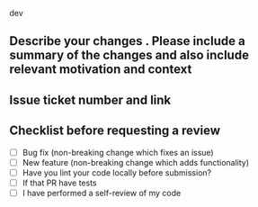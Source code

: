 dev
## Describe your changes . Please include a summary of the changes and  also include relevant motivation and context

## Issue ticket number and link

## Checklist before requesting a review
- [ ] Bug fix (non-breaking change which fixes an issue)
- [ ] New feature (non-breaking change which adds functionality)
- [ ] Have you lint your code locally before submission?
- [ ] If that PR have tests
- [ ] I have performed a self-review of my code
